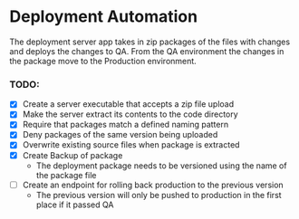 # Deployment Automation

The deployment server app takes in zip packages of the files with changes and
deploys the changes to QA. From the QA environment the changes in the package
move to the Production environment.

### TODO:
- [x] Create a server executable that accepts a zip file upload
- [x] Make the server extract its contents to the code directory
- [x] Require that packages match a defined naming pattern
- [x] Deny packages of the same version being uploaded
- [x] Overwrite existing source files when package is extracted
- [x] Create Backup of package
	* The deployment package needs to be versioned using the name of the package
	file
- [ ] Create an endpoint for rolling back production to the previous version
	* The previous version will only be pushed to production in the first place
	if it passed QA